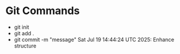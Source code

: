 # Git Commands
- git init
- git add .
- git commit -m "message"
Sat Jul 19 14:44:24 UTC 2025: Enhance structure
